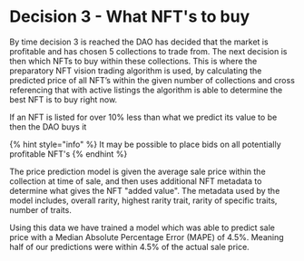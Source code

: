 # Decision 3 - What NFT's to buy

By time decision 3 is reached the DAO has decided that the market is profitable and has chosen 5 collections to trade from. The next decision is then which NFTs to buy within these collections. This is where the preparatory NFT vision trading algorithm is used, by calculating the predicted price of all NFT’s within the given number of collections and cross referencing that with active listings the algorithm is able to determine the best NFT is to buy right now.



If an NFT is listed for over 10% less than what we predict its value to be then the DAO buys it&#x20;



{% hint style="info" %}
It may be possible to place bids on all potentially profitable NFT's
{% endhint %}



The price prediction model is given the average sale price within the collection at time of sale, and then uses additional NFT metadata to determine what gives the NFT "added value". The metadata used by the model includes, overall rarity, highest rarity trait, rarity of specific traits, number of traits.&#x20;

Using this data we have trained a model  which was able to predict sale price with a Median Absolute Percentage Error (MAPE) of 4.5%. Meaning half of our predictions were within 4.5% of the actual sale price.
